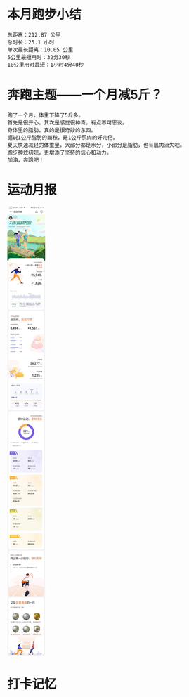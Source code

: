 # 本月跑步小结
```
总距离：212.87 公里
总时长：25.1 小时
单次最长距离：10.05 公里
5公里最短用时：32分30秒
10公里用时最短：1小时4分40秒
```
# 奔跑主题——一个月减5斤？
```
跑了一个月，体重下降了5斤多。
首先是很开心，其次是感觉很神奇，有点不可思议。
身体里的脂肪，真的是很奇妙的东西。
据说1公斤脂肪的面积，是1公斤肌肉的好几倍。
夏天快速减轻的体重里，大部分都是水分，小部分是脂肪，也有肌肉流失吧。
跑步神效初现，更增添了坚持的信心和动力。
加油，奔跑吧！
```
# 运动月报
![2020年7月](月报_202007.jpg)

# 打卡记忆
```
```
